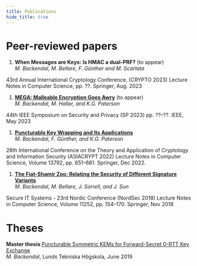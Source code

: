 ```yaml
---
title: Publications
hide_title: true
---
```


# Peer-reviewed papers

1. **When Messages are Keys: Is HMAC a dual-PRF?** (to appear)  
*M. Backendal, M. Bellare, F. Günther and M. Scarlata*  
<sm>
43rd Annual International Cryptology Conference, (CRYPTO 2023)  
Lecture Notes in Computer Science, pp. ??. Springer, Aug. 2023
</sm>

1. [**MEGA: Malleable Encryption Goes Awry**](https://mega-awry.io/) (to appear)  
*M. Backendal, M. Haller, and K.G. Paterson*  
<sm>
44th IEEE Symposium on Security and Privacy (SP 2023)  
pp. ??–??. IEEE, May 2023
</sm>

1. [**Puncturable Key Wrapping and Its Applications**](https://eprint.iacr.org/2022/1209)   
*M. Backendal, F. Günther, and K.G. Paterson*  
<sm>
28th International Conference on the Theory and Application of Cryptology and Information Security (ASIACRYPT 2022)  
Lecture Notes in Computer Science, Volume 13792, pp. 651–681. Springer, Dec 2022.
</sm>

1. [**The Fiat-Shamir Zoo: Relating the Security of Different Signature Variants**](https://eprint.iacr.org/2018/775)  
*M. Backendal, M. Bellare, J. Sorrell, and J. Sun*  
<sm>
Secure IT Systems - 23rd Nordic Conference (NordSec 2018)  
Lecture Notes in Computer Science, Volume 11252, pp. 154–170. Springer, Nov 2018  
</sm>

# Theses

**<sm> Master thesis </sm>**
[Puncturable Symmetric KEMs for Forward-Secret 0-RTT Key Exchange](https://lup.lub.lu.se/student-papers/search/publication/8979963)  
<sm> *M. Backendal*,
Lunds Tekniska Högskola, June 2019  
</sm>
